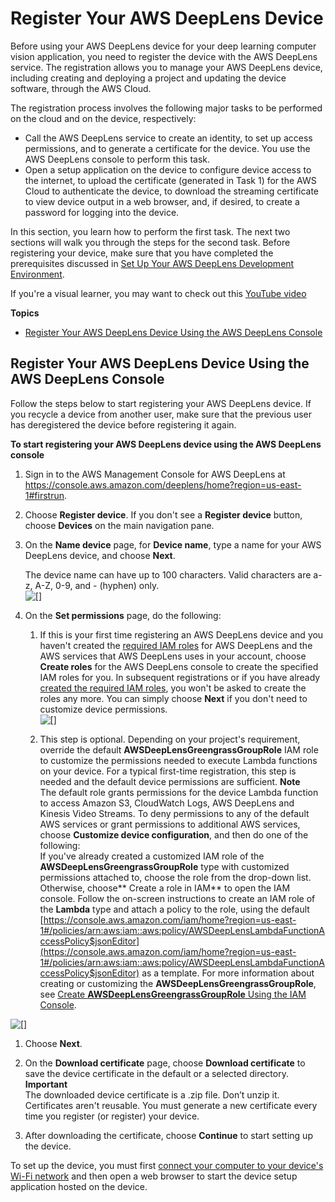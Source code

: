# Register Your AWS DeepLens Device<a name="deeplens-getting-started-register"></a>

Before using your AWS DeepLens device for your deep learning computer vision application, you need to register the device with the AWS DeepLens service\. The registration allows you to manage your AWS DeepLens device, including creating and deploying a project and updating the device software, through the AWS Cloud\. 

The registration process involves the following major tasks to be performed on the cloud and on the device, respectively: 
+ Call the AWS DeepLens service to create an identity, to set up access permissions, and to generate a certificate for the device\. You use the AWS DeepLens console to perform this task\.
+ Open a setup application on the device to configure device access to the internet, to upload the certificate \(generated in Task 1\) for the AWS Cloud to authenticate the device, to download the streaming certificate to view device output in a web browser, and, if desired, to create a password for logging into the device\.

In this section, you learn how to perform the first task\. The next two sections will walk you through the steps for the second task\. Before registering your device, make sure that you have completed the prerequisites discussed in [Set Up Your AWS DeepLens Development Environment](deeplens-prerequisites.md)\. 

If you're a visual learner, you may want to check out this [YouTube video](https://youtu.be/X8kP91ADXZ8) 

**Topics**
+ [Register Your AWS DeepLens Device Using the AWS DeepLens Console](#deeplens-start-registering-device-using-console)

## Register Your AWS DeepLens Device Using the AWS DeepLens Console<a name="deeplens-start-registering-device-using-console"></a>

Follow the steps below to start registering your AWS DeepLens device\. If you recycle a device from another user, make sure that the previous user has deregistered the device before registering it again\. 

**To start registering your AWS DeepLens device using the AWS DeepLens console**

1. Sign in to the AWS Management Console for AWS DeepLens at [https://console\.aws\.amazon\.com/deeplens/home?region=us\-east\-1\#firstrun](https://console.aws.amazon.com/deeplens/home?region=us-east-1#firstrun)\.

1. Choose **Register device**\. If you don't see a **Register device** button, choose **Devices** on the main navigation pane\.

1. On the **Name device** page, for **Device name**, type a name for your AWS DeepLens device, and choose **Next**\.

   The device name can have up to 100 characters\. Valid characters are a\-z, A\-Z, 0\-9, and \- \(hyphen\) only\.   
![\[\]](http://docs.aws.amazon.com/deeplens/latest/dg/images/deeplens-registration-name-device.png)

1. On the **Set permissions** page, do the following: 

   1. If this is your first time registering an AWS DeepLens device and you haven't created the [required IAM roles](deeplens-prerequisites.md#deeplens-required-iam-roles) for AWS DeepLens and the AWS services that AWS DeepLens uses in your account, choose **Create roles** for the AWS DeepLens console to create the specified IAM roles for you\. In subsequent registrations or if you have already [created the required IAM roles](deeplens-prerequisites.md#deeplens-required-iam-role-create), you won't be asked to create the roles any more\. You can simply choose **Next** if you don't need to customize device permissions\.  
![\[\]](http://docs.aws.amazon.com/deeplens/latest/dg/images/deeplens-registration-set-permissions.png)

   1. This step is optional\. Depending on your project's requirement, override the default **AWSDeepLensGreengrassGroupRole** IAM role to customize the permissions needed to execute Lambda functions on your device\. For a typical first\-time registration, this step is needed and the default device permissions are sufficient\.
**Note**  
 The default role grants permissions for the device Lambda function to access Amazon S3, CloudWatch Logs, AWS DeepLens and Kinesis Video Streams\. To deny permissions to any of the default AWS services or grant permissions to additional AWS services, choose **Customize device configuration**, and then do one of the following:   
If you've already created a customized IAM role of the **AWSDeepLensGreengrassGroupRole** type with customized permissions attached to, choose the role from the drop\-down list\.
Otherwise, choose** Create a role in IAM** to open the IAM console\. Follow the on\-screen instructions to create an IAM role of the **Lambda** type and attach a policy to the role, using the default [https://console.aws.amazon.com/iam/home?region=us-east-1#/policies/arn:aws:iam::aws:policy/AWSDeepLensLambdaFunctionAccessPolicy$jsonEditor](https://console.aws.amazon.com/iam/home?region=us-east-1#/policies/arn:aws:iam::aws:policy/AWSDeepLensLambdaFunctionAccessPolicy$jsonEditor) as a template\.
For more information about creating or customizing the **AWSDeepLensGreengrassGroupRole**, see [Create **AWSDeepLensGreengrassGroupRole** Using the IAM Console](deeplens-prerequisites.md#deeplens-required-iam-roles-create-greengrass-group)\.  

![\[\]](http://docs.aws.amazon.com/deeplens/latest/dg/images/deeplens-register-device-customize-device-configuration.png)

1. Choose **Next**\.

1.  On the **Download certificate** page, choose **Download certificate** to save the device certificate in the default or a selected directory\. 
**Important**  
The downloaded device certificate is a \.zip file\. Don’t unzip it\.   
Certificates aren't reusable\. You must generate a new certificate every time you register \(or register\) your device\.

1. After downloading the certificate, choose **Continue** to start setting up the device\. 

To set up the device, you must first [connect your computer to your device's Wi\-Fi network](deeplens-getting-started-connect.md) and then open a web browser to start the device setup application hosted on the device\. 